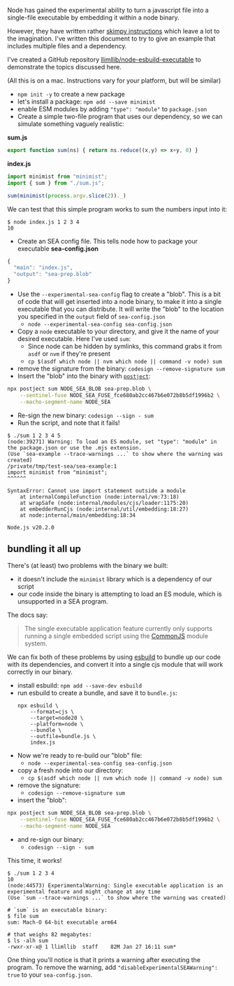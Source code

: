 Node has gained the experimental ability to turn a javascript file into a single-file executable by embedding it within a node binary.

However, they have written rather [skimpy instructions](https://nodejs.org/api/single-executable-applications.html) which leave a lot to the imagination. I've written this document to try to give an example that includes multiple files and a dependency.

I've created a GitHub repository [llimllib/node-esbuild-executable](https://github.com/llimllib/node-esbuild-executable) to demonstrate the topics discussed here.

(All this is on a mac. Instructions vary for your platform, but will be similar)

- `npm init -y` to create a new package
- let's install a package: `npm add --save minimist`
- enable ESM modules by adding `"type": "module"` to `package.json`
- Create a simple two-file program that uses our dependency, so we can simulate something vaguely realistic:

**sum.js**
```javascript
export function sum(ns) { return ns.reduce((x,y) => x+y, 0) }
```

**index.js**
```javascript
import minimist from "minimist";
import { sum } from "./sum.js";

sum(minimist(process.argv.slice(2))._)
```

We can test that this simple program works to sum the numbers input into it:

```console
$ node index.js 1 2 3 4
10
```

- Create an SEA config file. This tells node how to package your executable
**sea-config.json**
```javascript
{ 
  "main": "index.js", 
  "output": "sea-prep.blob"  
}
```

- Use the `--experimental-sea-config` flag to create a "blob". This is a bit of code that will get inserted into a node binary, to make it into a single executable that you can distribute. It will write the "blob" to the location you specified in the `output` field of `sea-config.json`
	- `node --experimental-sea-config sea-config.json`
- Copy a `node` executable to your directory, and give it the name of your desired executable. Here I've used `sum`:
	- Since node can be hidden by symlinks, this command grabs it from `asdf` or `nvm` if they're present
	- `cp $(asdf which node || nvm which node || command -v node) sum`
- remove the signature from the binary: `codesign --remove-signature sum`
- Insert the "blob" into the binary with [`postject`](https://www.npmjs.com/package/postject):
```bash
npx postject sum NODE_SEA_BLOB sea-prep.blob \
    --sentinel-fuse NODE_SEA_FUSE_fce680ab2cc467b6e072b8b5df1996b2 \
    --macho-segment-name NODE_SEA
```

- Re-sign the new binary: `codesign --sign - sum`
- Run the script, and note that it fails!

```
$ ./sum 1 2 3 4 5      
(node:39271) Warning: To load an ES module, set "type": "module" in the package.json or use the .mjs extension.
(Use `sea-example --trace-warnings ...` to show where the warning was created)
/private/tmp/test-sea/sea-example:1
import minimist from "minimist";
^^^^^^

SyntaxError: Cannot use import statement outside a module
    at internalCompileFunction (node:internal/vm:73:18)
    at wrapSafe (node:internal/modules/cjs/loader:1175:20)
    at embedderRunCjs (node:internal/util/embedding:18:27)
    at node:internal/main/embedding:18:34

Node.js v20.2.0
```

## bundling it all up

There's (at least) two problems with the binary we built:
- it doesn't include the `minimist` library which is a dependency of our script
- our code inside the binary is attempting to load an ES module, which is unsupported in a SEA program.

The docs say:

> The single executable application feature currently only supports running a single embedded script using the [CommonJS](https://nodejs.org/api/modules.html#modules-commonjs-modules) module system.

We can fix both of these problems by using [esbuild](https://esbuild.github.io/) to bundle up our code with its dependencies, and convert it into a single cjs module that will work correctly in our binary.

-  install esbuild: `npm add --save-dev esbuild`
-  run esbuild to create a bundle, and save it to `bundle.js`:
	```
	npx esbuild \
		--format=cjs \
		--target=node20 \
		--platform=node \
		--bundle \
		--outfile=bundle.js \ 
		index.js
	```
- Now we're ready to re-build our "blob" file:
	- `node --experimental-sea-config sea-config.json`
- copy a fresh node into our directory:
	- `cp $(asdf which node || nvm which node || command -v node) sum`
- remove the signature:
	- `codesign --remove-signature sum`
- insert the "blob":
```bash
npx postject sum NODE_SEA_BLOB sea-prep.blob \
    --sentinel-fuse NODE_SEA_FUSE_fce680ab2cc467b6e072b8b5df1996b2 \
    --macho-segment-name NODE_SEA
```

- and re-sign our binary:
	- `codesign --sign - sum`

This time, it works!

```console
$ ./sum 1 2 3 4        
10
(node:44573) ExperimentalWarning: Single executable application is an experimental feature and might change at any time
(Use `sum --trace-warnings ...` to show where the warning was created)

# `sum` is an executable binary:
$ file sum
sum: Mach-O 64-bit executable arm64

# that weighs 82 megabytes:
$ ls -alh sum
-rwxr-xr-x@ 1 llimllib  staff    82M Jan 27 16:11 sum*
```

One thing you'll notice is that it prints a warning after executing the program. To remove the warning, add `"disableExperimentalSEAWarning": true` to your `sea-config.json`.